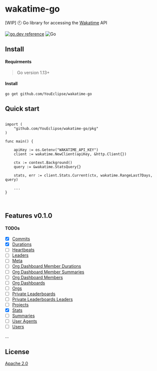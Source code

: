 # wakatime-go
[WIP] 🕘 Go library for accessing the [Wakatime](https://wakatime.com/developers#introduction) API 


[![go.dev reference](https://img.shields.io/badge/go.dev-reference-007d9c?logo=go&logoColor=white&style=flat-square)](https://pkg.go.dev/github.com/YouEclipse/wakatime-go/pkg) ![Go](https://github.com/YouEclipse/wakatime-go/workflows/Go/badge.svg)



## Install

#### Requirments
> Go version 1.13+

#### Install
```
go get github.com/YouEclipse/wakatime-go
```


## Quick start
```golang

import (
	"github.com/YouEclipse/wakatime-go/pkg"
)

func main() {

	apiKey := os.Getenv("WAKATIME_API_KEY")
	client := wakatime.NewClient(apiKey, &http.Client{})
    
	ctx := context.Background()
	query := &wakatime.StatsQuery{}
    
	stats, err := client.Stats.Current(ctx, wakatime.RangeLast7Days, query)
	
    ...
}



```


## Features v0.1.0

#### TODOs
- [x] [Commits](https://wakatime.com/developers#commits) 
- [x] [Durations](https://wakatime.com/developers#durations)
- [ ] [Heartbeats](https://wakatime.com/developers#heartbeats)
- [ ] [Leaders](https://wakatime.com/developers#leaders)
- [ ] [Meta](https://wakatime.com/developers#meta)
- [ ] [Org Dashboard Member Durations](https://wakatime.com/developers#org_dashboard_member_durations)
- [ ] [Org Dashboard Member Summaries](https://wakatime.com/developers#org_dashboard_member_summaries)
- [ ] [Org Dashboard Members](https://wakatime.com/developers#org_dashboard_members)
- [ ] [Org Dashboards](https://wakatime.com/developers#org_dashboards)
- [ ] [Orgs](https://wakatime.com/developers#orgs)
- [ ] [Private Leaderboards](https://wakatime.com/developers#private_leaderboards)
- [ ] [Private Leaderboards Leaders](https://wakatime.com/developers#private_leaderboards_leaders)
- [ ] [Projects](https://wakatime.com/developers#projects)
- [x] [Stats](https://wakatime.com/developers#stats)
- [ ] [Summaries](https://wakatime.com/developers#summaries)
- [ ] [User Agents](https://wakatime.com/developers#user_agents)
- [ ] [Users](https://wakatime.com/developers#users)

...


## License
[Apache 2.0](./LICENSE)
